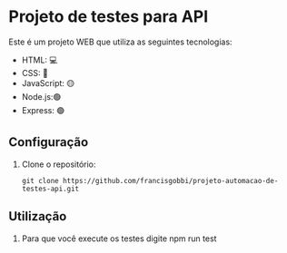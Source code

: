 # Projeto de testes para API

Este é um projeto WEB que utiliza as seguintes tecnologias:
- HTML: 💻
- CSS: 🎨
- JavaScript: 🟡
- Node.js:🟢
- Express: 🟢

 
## Configuração

1. Clone o repositório:

    `git clone https://github.com/francisgobbi/projeto-automacao-de-testes-api.git `


## Utilização

1. Para que você execute os testes digite 
    npm run test